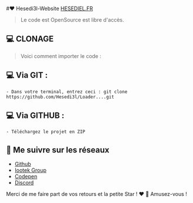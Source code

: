#❤️ Hesedi3l-Website
[HESEDIEL.FR](https://hesediel.fr/)

> Le code est OpenSource est libre d'accès. 

## 💻 CLONAGE

> Voici comment importer le code :

## 💻 Via GIT :

    - Dans votre terminal, entrez ceci : git clone https://github.com/Hesedi3l/Loader....git

## 💻 Via GITHUB :

    - Téléchargez le projet en ZIP


## 🚀 Me suivre sur les réseaux

- [Github](https://github.com/Hesedi3l)
- [Iootek Group]()
- [Codepen](https://codepen.io/hesedi3l)
- [Discord](https://discord.bio/p/hesediel)


Merci de me faire part de vos retours et la petite Star ! ❤️ 
🎉 Amusez-vous !
